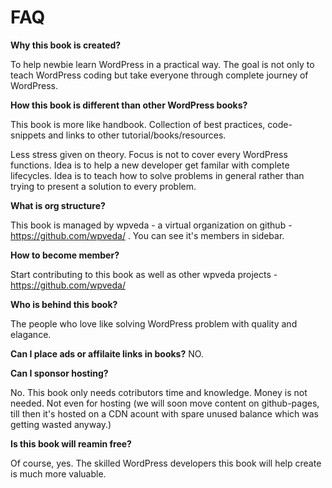# FAQ

**Why this book is created?**

To help newbie learn WordPress in a practical way. The goal is not only to teach WordPress coding but take everyone through complete journey of WordPress.


**How this book is different than other WordPress books?**

This book is more like handbook. Collection of best practices, code-snippets and links to other tutorial/books/resources.

Less stress given on theory. Focus is not to cover every WordPress functions. Idea is to help a new developer get familar with complete lifecycles. Idea is to teach how to solve problems in general rather than trying to present a solution to every problem.

**What is org structure?**

This book is managed by wpveda - a virtual organization on github - https://github.com/wpveda/ . You can see it's members in sidebar.

**How to become member?**

Start contributing to this book as well as other wpveda projects - https://github.com/wpveda/

**Who is behind this book?**

The people who love like solving WordPress problem with quality and elagance.

**Can I place ads or affilaite links in books?**
NO.

**Can I sponsor hosting?**

No. This book only needs cotributors time and knowledge. Money is not needed. Not even for hosting (we will soon move content on github-pages, till then it's hosted on a CDN acount with spare unused balance which was getting wasted anyway.)

**Is this book will reamin free?**

Of course, yes. The skilled WordPress developers this book will help create is much more valuable.
